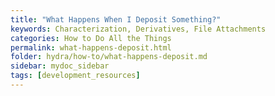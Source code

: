 ```yaml
---
title: "What Happens When I Deposit Something?"
keywords: Characterization, Derivatives, File Attachments
categories: How to Do All the Things
permalink: what-happens-deposit.html
folder: hydra/how-to/what-happens-deposit.md
sidebar: mydoc_sidebar
tags: [development_resources]
---
```

